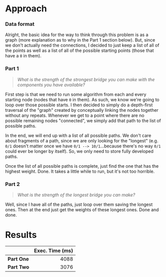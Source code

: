 # Approach
### Data format

Alright, the basic idea for the way to think through this problem is as a graph (more explanation as to why in the Part 1
section below). But, since we don't actually need the connections, I decided to just keep a list of all of the points
as well as a list of all of the possible starting points (those that have a `0` in them).

### Part 1
> _What is the strength of the strongest bridge you can make with the components you have available?_

First step is that we need to run some algorithm from each and every starting node (nodes that have `0` in them).
As such, we know we're going to loop over those possible starts. I then decided to simply do a depth-first traversal
of the "graph" created by conceptually linking the nodes together without any repeats. Whenever we get to a point
where there are no possible remaining nodes "connected", we simply add that path to the list of possible paths.

In the end, we will end up with a list of all possible paths. We don't care about fragments of a path, since we are only
looking for the "longest" (e.g. `0/1` doesn't matter once we have `0/1 --> 10/1`...because there's no way `0/1` could
ever be longer by itself). So, we only need to store fully developed paths.

Once the list of all possible paths is complete, just find the one that has the highest weight. Done. It takes a little
while to run, but it's not too horrible.

### Part 2
> _What is the strength of the longest bridge you can make?_

Well, since I have all of the paths, just loop over them saving the longest ones. Then at the end just get the weights
of these longest ones. Done and done.

# Results

|              | Exec. Time (ms) |
|--------------|----------------:|
| **Part One** |            4088 |
| **Part Two** |            3076 |
